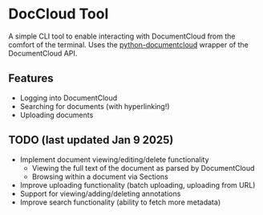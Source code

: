 # DocCloud Tool

A simple CLI tool to enable interacting with DocumentCloud from the comfort of the terminal. Uses the [python-documentcloud](https://github.com/muckrock/python-documentcloud) wrapper of the DocumentCloud API.

## Features ##
- Logging into DocumentCloud
- Searching for documents (with hyperlinking!)
- Uploading documents

## TODO (last updated Jan 9 2025) ##
- Implement document viewing/editing/delete functionality
  - Viewing the full text of the document as parsed by DocumentCloud
  - Browsing within a document via Sections 
- Improve uploading functionality (batch uploading, uploading from URL)
- Support for viewing/adding/deleting annotations
- Improve search functionality (ability to fetch more metadata)

